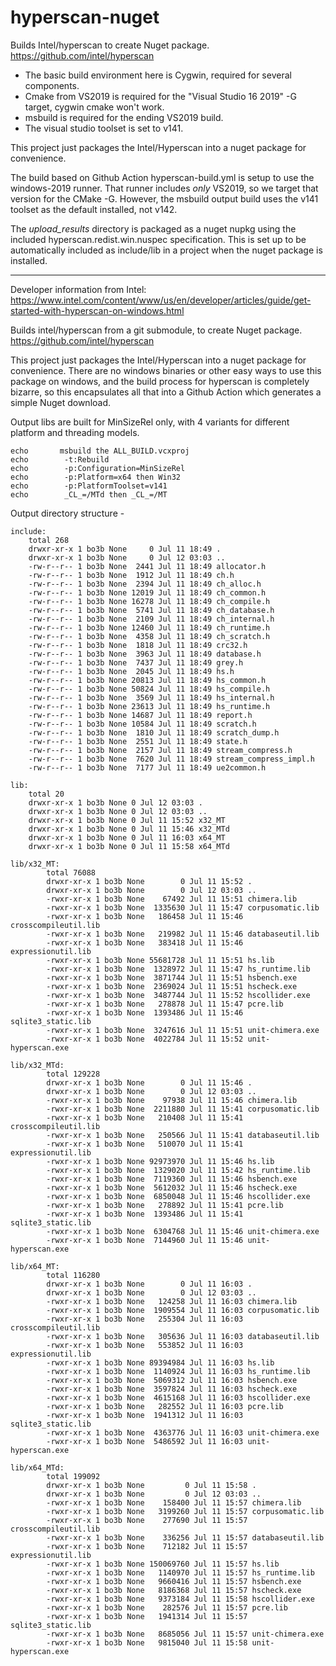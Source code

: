 # hyperscan-nuget
Builds Intel/hyperscan to create Nuget package.  https://github.com/intel/hyperscan

- The basic build environment here is Cygwin, required for several components.  
- Cmake from VS2019 is required for the "Visual Studio 16 2019" -G target, cygwin cmake won't work.
- msbuild is required for the ending VS2019 build.  
- The visual studio toolset is set to v141.


This project just packages the Intel/Hyperscan into a nuget package for convenience.

The build based on Github Action hyperscan-build.yml is setup to use the windows-2019 runner.
That runner includes _only_ VS2019, so we target that version for the CMake -G.  However, 
the msbuild output build uses the v141 toolset as the default installed, not v142.

The _upload_results_ directory is packaged as a nuget nupkg using the included hyperscan.redist.win.nuspec
specification.  This is set up to be automatically included as include/lib in a project when the nuget
package is installed.

----------------

Developer information from Intel: https://www.intel.com/content/www/us/en/developer/articles/guide/get-started-with-hyperscan-on-windows.html

Builds intel/hyperscan from a git submodule, to create Nuget package.  https://github.com/intel/hyperscan

This project just packages the Intel/Hyperscan into a nuget package for convenience.
There are no windows binaries or other easy ways to use this package on windows, and
the build process for hyperscan is completely bizarre, so this encapsulates all that into 
a Github Action which generates a simple Nuget download.


Output libs are built for MinSizeRel only, with 4 variants for different platform
and threading models.

	echo	   msbuild the ALL_BUILD.vcxproj
	echo		-t:Rebuild
	echo		-p:Configuration=MinSizeRel
	echo		-p:Platform=x64 then Win32
	echo		-p:PlatformToolset=v141
	echo		_CL_=/MTd then _CL_=/MT

Output directory structure -

	include:
		total 268
		drwxr-xr-x 1 bo3b None     0 Jul 11 18:49 .
		drwxr-xr-x 1 bo3b None     0 Jul 12 03:03 ..
		-rw-r--r-- 1 bo3b None  2441 Jul 11 18:49 allocator.h
		-rw-r--r-- 1 bo3b None  1912 Jul 11 18:49 ch.h
		-rw-r--r-- 1 bo3b None  2394 Jul 11 18:49 ch_alloc.h
		-rw-r--r-- 1 bo3b None 12019 Jul 11 18:49 ch_common.h
		-rw-r--r-- 1 bo3b None 16278 Jul 11 18:49 ch_compile.h
		-rw-r--r-- 1 bo3b None  5741 Jul 11 18:49 ch_database.h
		-rw-r--r-- 1 bo3b None  2109 Jul 11 18:49 ch_internal.h
		-rw-r--r-- 1 bo3b None 12460 Jul 11 18:49 ch_runtime.h
		-rw-r--r-- 1 bo3b None  4358 Jul 11 18:49 ch_scratch.h
		-rw-r--r-- 1 bo3b None  1818 Jul 11 18:49 crc32.h
		-rw-r--r-- 1 bo3b None  3963 Jul 11 18:49 database.h
		-rw-r--r-- 1 bo3b None  7437 Jul 11 18:49 grey.h
		-rw-r--r-- 1 bo3b None  2045 Jul 11 18:49 hs.h
		-rw-r--r-- 1 bo3b None 20813 Jul 11 18:49 hs_common.h
		-rw-r--r-- 1 bo3b None 50824 Jul 11 18:49 hs_compile.h
		-rw-r--r-- 1 bo3b None  3569 Jul 11 18:49 hs_internal.h
		-rw-r--r-- 1 bo3b None 23613 Jul 11 18:49 hs_runtime.h
		-rw-r--r-- 1 bo3b None 14687 Jul 11 18:49 report.h
		-rw-r--r-- 1 bo3b None 10584 Jul 11 18:49 scratch.h
		-rw-r--r-- 1 bo3b None  1810 Jul 11 18:49 scratch_dump.h
		-rw-r--r-- 1 bo3b None  2551 Jul 11 18:49 state.h
		-rw-r--r-- 1 bo3b None  2157 Jul 11 18:49 stream_compress.h
		-rw-r--r-- 1 bo3b None  7620 Jul 11 18:49 stream_compress_impl.h
		-rw-r--r-- 1 bo3b None  7177 Jul 11 18:49 ue2common.h

	lib:
		total 20
		drwxr-xr-x 1 bo3b None 0 Jul 12 03:03 .
		drwxr-xr-x 1 bo3b None 0 Jul 12 03:03 ..
		drwxr-xr-x 1 bo3b None 0 Jul 11 15:52 x32_MT
		drwxr-xr-x 1 bo3b None 0 Jul 11 15:46 x32_MTd
		drwxr-xr-x 1 bo3b None 0 Jul 11 16:03 x64_MT
		drwxr-xr-x 1 bo3b None 0 Jul 11 15:58 x64_MTd

	lib/x32_MT:
			total 76088
			drwxr-xr-x 1 bo3b None        0 Jul 11 15:52 .
			drwxr-xr-x 1 bo3b None        0 Jul 12 03:03 ..
			-rwxr-xr-x 1 bo3b None    67492 Jul 11 15:51 chimera.lib
			-rwxr-xr-x 1 bo3b None  1335630 Jul 11 15:47 corpusomatic.lib
			-rwxr-xr-x 1 bo3b None   186458 Jul 11 15:46 crosscompileutil.lib
			-rwxr-xr-x 1 bo3b None   219982 Jul 11 15:46 databaseutil.lib
			-rwxr-xr-x 1 bo3b None   383418 Jul 11 15:46 expressionutil.lib
			-rwxr-xr-x 1 bo3b None 55681728 Jul 11 15:51 hs.lib
			-rwxr-xr-x 1 bo3b None  1328972 Jul 11 15:47 hs_runtime.lib
			-rwxr-xr-x 1 bo3b None  3871744 Jul 11 15:51 hsbench.exe
			-rwxr-xr-x 1 bo3b None  2369024 Jul 11 15:51 hscheck.exe
			-rwxr-xr-x 1 bo3b None  3487744 Jul 11 15:52 hscollider.exe
			-rwxr-xr-x 1 bo3b None   278878 Jul 11 15:47 pcre.lib
			-rwxr-xr-x 1 bo3b None  1393486 Jul 11 15:46 sqlite3_static.lib
			-rwxr-xr-x 1 bo3b None  3247616 Jul 11 15:51 unit-chimera.exe
			-rwxr-xr-x 1 bo3b None  4022784 Jul 11 15:52 unit-hyperscan.exe

	lib/x32_MTd:
			total 129228
			drwxr-xr-x 1 bo3b None        0 Jul 11 15:46 .
			drwxr-xr-x 1 bo3b None        0 Jul 12 03:03 ..
			-rwxr-xr-x 1 bo3b None    97938 Jul 11 15:46 chimera.lib
			-rwxr-xr-x 1 bo3b None  2211880 Jul 11 15:41 corpusomatic.lib
			-rwxr-xr-x 1 bo3b None   210408 Jul 11 15:41 crosscompileutil.lib
			-rwxr-xr-x 1 bo3b None   250566 Jul 11 15:41 databaseutil.lib
			-rwxr-xr-x 1 bo3b None   510070 Jul 11 15:41 expressionutil.lib
			-rwxr-xr-x 1 bo3b None 92973970 Jul 11 15:46 hs.lib
			-rwxr-xr-x 1 bo3b None  1329020 Jul 11 15:42 hs_runtime.lib
			-rwxr-xr-x 1 bo3b None  7119360 Jul 11 15:46 hsbench.exe
			-rwxr-xr-x 1 bo3b None  5612032 Jul 11 15:46 hscheck.exe
			-rwxr-xr-x 1 bo3b None  6850048 Jul 11 15:46 hscollider.exe
			-rwxr-xr-x 1 bo3b None   278892 Jul 11 15:41 pcre.lib
			-rwxr-xr-x 1 bo3b None  1393486 Jul 11 15:41 sqlite3_static.lib
			-rwxr-xr-x 1 bo3b None  6304768 Jul 11 15:46 unit-chimera.exe
			-rwxr-xr-x 1 bo3b None  7144960 Jul 11 15:46 unit-hyperscan.exe

	lib/x64_MT:
			total 116280
			drwxr-xr-x 1 bo3b None        0 Jul 11 16:03 .
			drwxr-xr-x 1 bo3b None        0 Jul 12 03:03 ..
			-rwxr-xr-x 1 bo3b None   124258 Jul 11 16:03 chimera.lib
			-rwxr-xr-x 1 bo3b None  1909554 Jul 11 16:03 corpusomatic.lib
			-rwxr-xr-x 1 bo3b None   255304 Jul 11 16:03 crosscompileutil.lib
			-rwxr-xr-x 1 bo3b None   305636 Jul 11 16:03 databaseutil.lib
			-rwxr-xr-x 1 bo3b None   553852 Jul 11 16:03 expressionutil.lib
			-rwxr-xr-x 1 bo3b None 89394984 Jul 11 16:03 hs.lib
			-rwxr-xr-x 1 bo3b None  1140924 Jul 11 16:03 hs_runtime.lib
			-rwxr-xr-x 1 bo3b None  5069312 Jul 11 16:03 hsbench.exe
			-rwxr-xr-x 1 bo3b None  3597824 Jul 11 16:03 hscheck.exe
			-rwxr-xr-x 1 bo3b None  4615168 Jul 11 16:03 hscollider.exe
			-rwxr-xr-x 1 bo3b None   282552 Jul 11 16:03 pcre.lib
			-rwxr-xr-x 1 bo3b None  1941312 Jul 11 16:03 sqlite3_static.lib
			-rwxr-xr-x 1 bo3b None  4363776 Jul 11 16:03 unit-chimera.exe
			-rwxr-xr-x 1 bo3b None  5486592 Jul 11 16:03 unit-hyperscan.exe

	lib/x64_MTd:
			total 199092
			drwxr-xr-x 1 bo3b None         0 Jul 11 15:58 .
			drwxr-xr-x 1 bo3b None         0 Jul 12 03:03 ..
			-rwxr-xr-x 1 bo3b None    158400 Jul 11 15:57 chimera.lib
			-rwxr-xr-x 1 bo3b None   3199260 Jul 11 15:57 corpusomatic.lib
			-rwxr-xr-x 1 bo3b None    277690 Jul 11 15:57 crosscompileutil.lib
			-rwxr-xr-x 1 bo3b None    336256 Jul 11 15:57 databaseutil.lib
			-rwxr-xr-x 1 bo3b None    712182 Jul 11 15:57 expressionutil.lib
			-rwxr-xr-x 1 bo3b None 150069760 Jul 11 15:57 hs.lib
			-rwxr-xr-x 1 bo3b None   1140970 Jul 11 15:57 hs_runtime.lib
			-rwxr-xr-x 1 bo3b None   9660416 Jul 11 15:57 hsbench.exe
			-rwxr-xr-x 1 bo3b None   8186368 Jul 11 15:57 hscheck.exe
			-rwxr-xr-x 1 bo3b None   9373184 Jul 11 15:58 hscollider.exe
			-rwxr-xr-x 1 bo3b None    282576 Jul 11 15:57 pcre.lib
			-rwxr-xr-x 1 bo3b None   1941314 Jul 11 15:57 sqlite3_static.lib
			-rwxr-xr-x 1 bo3b None   8685056 Jul 11 15:57 unit-chimera.exe
			-rwxr-xr-x 1 bo3b None   9815040 Jul 11 15:58 unit-hyperscan.exe
